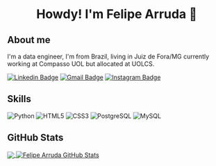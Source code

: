<h1 align='center'>
  Howdy! I'm Felipe Arruda 🤠
</h1>

## About me

<p align='left'>
  I'm a data engineer, I'm from Brazil, living in Juiz de Fora/MG currently working at Compasso UOL but allocated at UOLCS.
</p>

[![Linkedin Badge](https://img.shields.io/badge/-fearruda-blue?style=flat-square&logo=Linkedin&logoColor=white&link=https://www.linkedin.com/in/fearruda/)](https://www.linkedin.com/in/fearruda/)
[![Gmail Badge](https://img.shields.io/badge/-Gmail-c14438?style=flat-square&logo=Gmail&logoColor=white&link=mailto:felipearrudajf@gmail.com)](mailto:felipearrudajf@gmail.com)
[![Instagram Badge](https://img.shields.io/badge/-felipearrudaa-purple?style=flat-square&logo=instagram&logoColor=white&link=https://www.instagram.com/felipearrudaa/?hl=pt-br)](https://instagram.com/felipearrudaa)

## Skills 

![Python](https://img.shields.io/badge/-Python-black?style=flat-square&logo=Python)
![HTML5](https://img.shields.io/badge/-HTML5-E34F26?style=flat-square&logo=html5&logoColor=white)
![CSS3](https://img.shields.io/badge/-CSS3-1572B6?style=flat-square&logo=css3)
![PostgreSQL](https://img.shields.io/badge/-PostgreSQL-336791?style=flat-square&logo=postgresql)
![MySQL](https://img.shields.io/badge/-MySQL-black?style=flat-square&logo=mysql)


## GitHub Stats

<a href="https://github.com/FelipeArruda/FelipeArruda">
  <img align="center" src="https://github-readme-stats.vercel.app/api/top-langs/?username=FelipeArruda&hide=java,html,tex&title_color=ffffff&text_color=c9cacc&icon_color=2bbc8a&bg_color=1d1f21&langs_count=3" />
</a>
<a href="https://github.com/FelipeArruda/FelipeArruda">
  <img align="center" src="https://github-readme-stats.vercel.app/api?username=FelipeArruda&show_icons=true&line_height=27&count_private=true&title_color=ffffff&text_color=c9cacc&icon_color=2bbc8a&bg_color=1d1f21" alt="Felipe Arruda GitHub Stats" />
</a>

